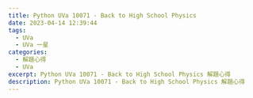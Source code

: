 ```yaml
---
title: Python UVa 10071 - Back to High School Physics
date: 2023-04-14 12:39:44
tags:
  - UVa
  - UVa 一星
categories:
  - 解題心得
  - UVa
excerpt: Python UVa 10071 - Back to High School Physics 解題心得
description: Python UVa 10071 - Back to High School Physics 解題心得
---
```

